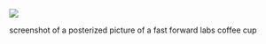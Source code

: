 ![](https://db-feed.s3.amazonaws.com/legacy/Screen_Shot_2016-05-20_at_4_30_21_PM-1463776480119.png)

screenshot of a posterized picture of a fast forward labs coffee cup
